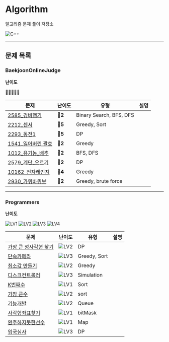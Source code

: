 # Algorithm

알고리즘 문제 풀이 저장소

![C++](https://img.shields.io/badge/-C++-000000C?style=flat&logo=C%2B%2B)

----
## 문제 목록

### BaekjoonOnlineJudge
**난이도**

💎🔴🥇🥈🥉

| 문제 | 난이도 |유형 | 설명 |
|---|---|----| ---|
|[2585_경비행기](https://github.com/halucinor/Algorithm/blob/main/BOJ/%5BBOJ%5D2585_%EA%B2%BD%EB%B9%84%ED%96%89%EA%B8%B0.cpp)| **🥇2** | Binary Search, BFS, DFS| |
|[2212_센서](https://github.com/halucinor/Algorithm/blob/main/BOJ/%5BBOJ%5D2212_%EC%84%BC%EC%84%9C.cpp)| **🥇5** | Greedy, Sort| |
|[2293_동전1](https://github.com/halucinor/Algorithm/blob/main/BOJ/%5BBOJ%5D2293_%EB%8F%99%EC%A0%841.cpp)| **🥇5** | DP| |
|[1541_잃어버린 괄호](https://github.com/halucinor/Algorithm/blob/main/BOJ/%5BBOJ%5D1541_%EC%9E%83%EC%96%B4%EB%B2%84%EB%A6%B0_%EA%B4%84%ED%98%B8.cpp)| **🥈2** | Greedy| |
|[1012_유기농_배추](https://github.com/halucinor/Algorithm/blob/main/BOJ/%5BBOJ%5D1012_%EC%9C%A0%EA%B8%B0%EB%86%8D_%EB%B0%B0%EC%B6%94.cpp)| **🥈2** | BFS, DFS| |
|[2579_계단_오르기](https://github.com/halucinor/Algorithm/blob/main/BOJ/%5BBOJ%5D2579_%EA%B3%84%EB%8B%A8_%EC%98%A4%EB%A5%B4%EA%B8%B0.cpp)| **🥈2** | DP| |
|[10162_전자레인지](https://github.com/halucinor/Algorithm/blob/main/BOJ/%5BBOJ%5D10162_%EC%A0%84%EC%9E%90%EB%A0%88%EC%9D%B8%EC%A7%80.cpp)|**🥉4** | Greedy | |
|[2930_가위바위보](https://github.com/halucinor/Algorithm/blob/main/BOJ/%5BBOJ%5D2930_%EA%B0%80%EC%9C%84%EB%B0%94%EC%9C%84%EB%B3%B4.cpp)| **🥉2** | Greedy, brute force | |

---
### Programmers

**난이도**

![LV1](https://img.shields.io/badge/-LV1-success?style=flat)
![LV2](https://img.shields.io/badge/-LV2-yellow?style=flat)
![LV3](https://img.shields.io/badge/-LV3-orange?style=flat)
![LV4](https://img.shields.io/badge/-LV4-red?style=flat)

| 문제                                                     | 난이도                                                          | 유형           | 설명  |
|--------------------------------------------------------|--------------------------------------------------------------|--------------|-----|
| [가장 큰 정사각형 찾기](Programmers/[programmers]가장큰정사각형찾기.cpp) | ![LV2](https://img.shields.io/badge/-LV2-yellow?style=flat)  | DP           |     |
| [단속카메라](Programmers/[programmers]단속카메라.cpp)            | ![LV3](https://img.shields.io/badge/-LV3-orange?style=flat)  | Greedy, Sort |     |
| [최소값 만들기](Programmers/[programmers]최소값_만들기.cpp)        | ![LV2](https://img.shields.io/badge/-LV2-yellow?style=flat)  | Greedy       |     |
| [디스크컨트롤러](Programmers/src/디스크컨트롤러/Solution.java)       | ![LV3](https://img.shields.io/badge/-LV3-orange?style=flat)  | Simulation   |     |
| [K번째수](Programmers/src/K번째수/Solution.java)             | ![LV1](https://img.shields.io/badge/-LV1-success?style=flat) | Sort         |     |
| [가장 큰수](Programmers/src/가장큰수/Solution.java)            | ![LV2](https://img.shields.io/badge/-LV2-yellow?style=flat)  | sort         |     |
| [기능개발](Programmers/src/기능개발/Solution.java)             | ![LV2](https://img.shields.io/badge/-LV2-yellow?style=flat)  | Queue        |     |
| [사각형좌표찾기](Programmers/src/사전테스트/Solution.java)         | ![LV1](https://img.shields.io/badge/-LV1-success?style=flat) | bitMask      |     |
| [완주하지못한선수](Programmers/src/완주하지못한선수/Solution.java)     | ![LV1](https://img.shields.io/badge/-LV1-success?style=flat) | Map          |     |
| [입국심사](Programmers/src/입국심사/Solution.java)             | ![LV3](https://img.shields.io/badge/-LV3-orange?style=flat)  | DP           |     |
